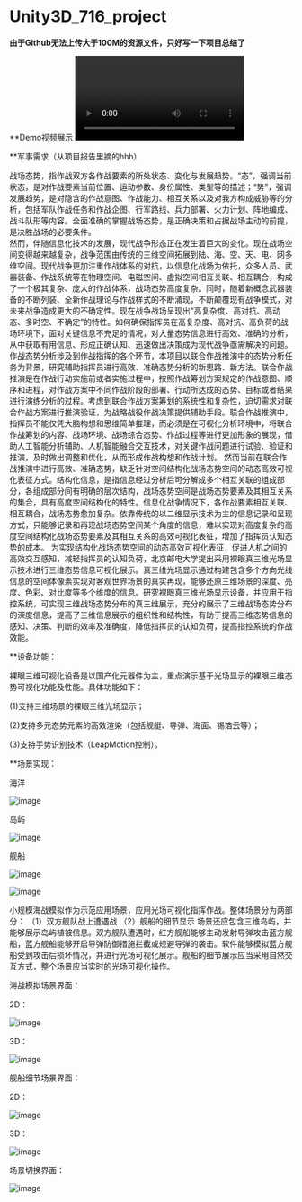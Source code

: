 # Unity3D_716_project
**由于Github无法上传大于100M的资源文件，只好写一下项目总结了**

**Demo视频展示
![go to video](https://github.com/Lucifinil0409/Unity3D_716_project/blob/master/ShowPic/716%E8%88%B0%E8%88%B9%E6%A8%A1%E6%8B%9F%E9%A1%B9%E7%9B%AE%20-%20%E5%9B%BE%E5%BD%A2%E6%8A%80%E6%9C%AFwiki.mp4)

**军事需求（从项目报告里摘的hhh）

   战场态势，指作战双方各作战要素的所处状态、变化与发展趋势。“态”，强调当前状态，是对作战要素当前位置、运动参数、身份属性、类型等的描述；“势”，强调发展趋势，是对隐含的作战意图、作战能力、相互关系以及对我方构成威胁等的分析，包括军队作战任务和作战企图、行军路线、兵力部署、火力计划、阵地编成、战斗队形等内容。全面准确的掌握战场态势，是正确决策和占据战场主动的前提，是决胜战场的必要条件。  
    然而，伴随信息化技术的发展，现代战争形态正在发生着巨大的变化。现在战场空间变得越来越复杂，战争范围由传统的三维空间拓展到陆、海、空、天、电、网多维空间。现代战争更加注重作战体系的对抗，以信息化战场为依托，众多人员、武器装备、作战系统等在物理空间、电磁空间、虚拟空间相互关联、相互耦合，构成了一个极其复杂、庞大的作战体系，战场态势高度复杂。同时，随着新概念武器装备的不断列装、全新作战理论与作战样式的不断涌现，不断颠覆现有战争模式，对未来战争造成更大的不确定性。现在战争战场呈现出“高复杂度、高对抗、高动态、多时空、不确定”的特性。如何确保指挥员在高复杂度、高对抗、高负荷的战场环境下，面对关键信息不充足的情况，对大量态势信息进行高效、准确的分析，从中获取有用信息、形成正确认知、迅速做出决策成为现代战争亟需解决的问题。   
   作战态势分析涉及到作战指挥的各个环节，本项目以联合作战推演中的态势分析任务为背景，研究辅助指挥员进行高效、准确态势分析的新思路、新方法。联合作战推演是在作战行动实施前或者实施过程中，按照作战筹划方案规定的作战意图、顺序和进程，对作战方案中不同作战阶段的部署、行动所达成的态势、目标或者结果进行演练分析的过程。考虑到联合作战方案筹划的系统性和复杂性，迫切需求对联合作战方案进行推演验证，为战略战役作战决策提供辅助手段。联合作战推演中，指挥员不能仅凭大脑构想和思维简单推理，而必须是在可视化分析环境中，将联合作战筹划的内容、战场环境、战场综合态势、作战过程等进行更加形象的展现，借助人工智能分析辅助、人机智能融合交互技术，对关键作战问题进行试验、验证和推演，及时做出调整和优化，从而形成作战构想和作战计划。
   然而当前在联合作战推演中进行高效、准确态势，缺乏针对空间结构化战场态势空间的动态高效可视化表征方式。结构化信息，是指信息经过分析后可分解成多个相互关联的组成部分，各组成部分间有明确的层次结构，战场态势空间是战场态势要素及其相互关系的集合，具有高度空间结构化的特性。信息化战争情况下，各作战要素相互关联、相互耦合，战场态势愈加复杂。依靠传统的以二维显示技术为主的信息记录和呈现方式，只能够记录和再现战场态势空间某个角度的信息，难以实现对高度复杂的高度空间结构化战场态势要素及其相互关系的高效可视化表征，增加了指挥员认知态势的成本。
   为实现结构化战场态势空间的动态高效可视化表征，促进人机之间的高效交互感知，减轻指挥员的认知负荷，北京邮电大学提出采用裸眼真三维光场显示技术进行三维态势信息可视化展示。真三维光场显示通过构建包含多个方向光线信息的空间体像素实现对客观世界场景的真实再现，能够还原三维场景的深度、亮度、色彩、对比度等多个维度的信息。研究裸眼真三维光场显示设备，并应用于指控系统，可实现三维战场态势分布的真三维展示，充分的展示了三维战场态势分布的深度信息，提高了三维信息展示的组织性和结构性，有助于提高三维态势信息的感知、决策、判断的效率及准确度，降低指挥员的认知负荷，提高指控系统的作战效能。


**设备功能：

裸眼三维可视化设备是以国产化元器件为主，重点演示基于光场显示的裸眼三维态势可视化功能及性能。具体功能如下：

(1)支持三维场景的裸眼三维光场显示；

(2)支持多元态势元素的高效渲染（包括舰艇、导弹、海面、锡箔云等）；

(3)支持手势识别技术（LeapMotion控制）。

**场景实现：

海洋

![image](https://github.com/Lucifinil0409/Unity3D_716_project/blob/master/ShowPic/%E6%B5%B7%E6%B4%8B.png)

岛屿

![image](https://github.com/Lucifinil0409/Unity3D_716_project/blob/master/ShowPic/%E5%B2%9B%E5%B1%BF.png)

舰船

![image](https://github.com/Lucifinil0409/Unity3D_716_project/blob/master/ShowPic/%E8%88%AA%E6%AF%8D.png)

![image](https://github.com/Lucifinil0409/Unity3D_716_project/blob/master/ShowPic/%E6%88%98%E8%88%B0.png)

小规模海战模拟作为示范应用场景，应用光场可视化指挥作战。整体场景分为两部分：
（1）双方舰队战上遭遇战
（2）舰船的细节显示
场景还应包含三维岛屿，并能够展示岛屿植被信息。双方舰队遭遇时，红方舰船能够主动发射导弹攻击蓝方舰船，蓝方舰船能够开启导弹防御措施拦截或规避导弹的袭击。软件能够模拟蓝方舰船受到攻击后损坏情况，并进行光场可视化展示。舰船的细节展示应当采用自然交互方式，整个场景应当实时的光场可视化操作。

海战模拟场景界面：

2D：

![image](https://github.com/Lucifinil0409/Unity3D_716_project/blob/master/ShowPic/%E6%B5%B7%E6%88%98%E6%A8%A1%E6%8B%9F%E5%9C%BA%E6%99%AF.png)

3D：

![image](https://github.com/Lucifinil0409/Unity3D_716_project/blob/master/ShowPic/%E6%B5%B7%E6%88%98%E6%A8%A1%E6%8B%9F%E5%9C%BA%E6%99%AF_3D.png)

舰船细节场景界面：

2D：

![image](https://github.com/Lucifinil0409/Unity3D_716_project/blob/master/ShowPic/%E8%88%B0%E8%88%B9%E7%BB%86%E8%8A%82%E5%9C%BA%E6%99%AF.png)

3D：

![image](https://github.com/Lucifinil0409/Unity3D_716_project/blob/master/ShowPic/%E8%88%B0%E8%88%B9%E7%BB%86%E8%8A%82%E5%9C%BA%E6%99%AF_3D.png)

场景切换界面：

![image](https://github.com/Lucifinil0409/Unity3D_716_project/blob/master/ShowPic/%E5%9C%BA%E6%99%AF%E5%88%87%E6%8D%A2.png)

